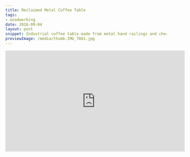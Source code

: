 ```yaml
---
title: Reclaimed Metal Coffee Table
tags:
- woodworking
date: 2016-09-04
layout: post
snippet: Industrial coffee table made from metal hand railings and cherry wood
previewImage: /media/thumb.IMG_7801.jpg
---
```


<div class="youtubevideowrap">
<div class="video-container">
<iframe width="560" height="315" src="https://www.youtube.com/embed/rIr9joHZ5sI" frameborder="0" allowfullscreen></iframe>
</div>
</div>
